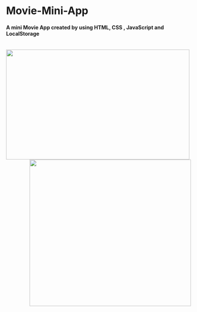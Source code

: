# Movie-Mini-App

<h4>A mini Movie App created by using HTML, CSS , JavaScript and LocalStorage </h4></br>

<img align ="left" width ="500px" height="300px" src = "https://user-images.githubusercontent.com/96073111/158794433-bdbc9d51-06f9-44b7-bb05-9932598677de.png">
<img align ="right"  width ="440px" height="400px" src = "https://user-images.githubusercontent.com/96073111/158794937-c96ef125-ae3a-405f-898d-edf4dac7026a.png">

